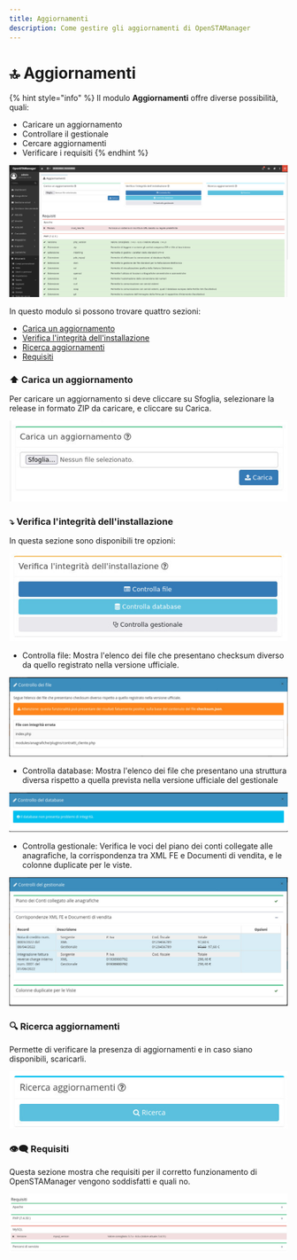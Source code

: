 ```yaml
---
title: Aggiornamenti
description: Come gestire gli aggiornamenti di OpenSTAManager
---
```


# 🔝 Aggiornamenti

{% hint style="info" %}
Il modulo **Aggiornamenti** offre diverse possibilità, quali:

* Caricare un aggiornamento
* Controllare il gestionale
* Cercare aggiornamenti
* Verificare i requisiti
{% endhint %}

![](<../../.gitbook/assets/image (104).png>)

In questo modulo si possono trovare quattro sezioni:

* [Carica un aggiornamento](aggiornamenti.md#carica-un-aggiornamento)
* [Verifica l'integrità dell'installazione](aggiornamenti.md#verifica-lintegrita-dellinstallazione)
* [Ricerca aggiornamenti](aggiornamenti.md#ricerca-aggiornamenti)
* [Requisiti](aggiornamenti.md#requisiti)

### ⬆️ Carica un aggiornamento

Per caricare un aggiornamento si deve cliccare su Sfoglia, selezionare la release in formato ZIP da caricare, e cliccare su Carica.

&#x20;                                                      <img src="../../.gitbook/assets/image (83).png" alt="" data-size="original">

### ⤵️ Verifica l'integrità dell'installazione

In questa sezione sono disponibili tre opzioni:                                                     &#x20;

![](<../../.gitbook/assets/image (67).png>)

* Controlla file: Mostra l'elenco dei file che presentano checksum diverso da quello registrato nella versione ufficiale.

![](<../../.gitbook/assets/image (30).png>)

* Controlla database: Mostra l'elenco dei file che presentano una struttura diversa rispetto a quella prevista nella versione ufficiale del gestionale

![](<../../.gitbook/assets/image (47).png>)

* Controlla gestionale: Verifica le voci del piano dei conti collegate alle anagrafiche, la corrispondenza tra XML FE e Documenti di vendita, e le colonne duplicate per le viste.

![](<../../.gitbook/assets/image (45).png>)

### 🔍 Ricerca aggiornamenti

Permette di verificare la presenza di aggiornamenti e in caso siano disponibili, scaricarli.

![](<../../.gitbook/assets/image (32).png>)



### 👁️‍🗨️ Requisiti

Questa sezione mostra che requisiti per il corretto funzionamento di OpenSTAManager vengono soddisfatti e quali no.

![](<../../.gitbook/assets/image (84).png>)
